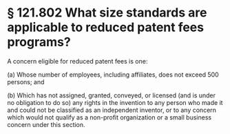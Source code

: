 # § 121.802   What size standards are applicable to reduced patent fees programs?

A concern eligible for reduced patent fees is one: 


(a) Whose number of employees, including affiliates, does not exceed 500 persons; and 


(b) Which has not assigned, granted, conveyed, or licensed (and is under no obligation to do so) any rights in the invention to any person who made it and could not be classified as an independent inventor, or to any concern which would not qualify as a non-profit organization or a small business concern under this section. 




